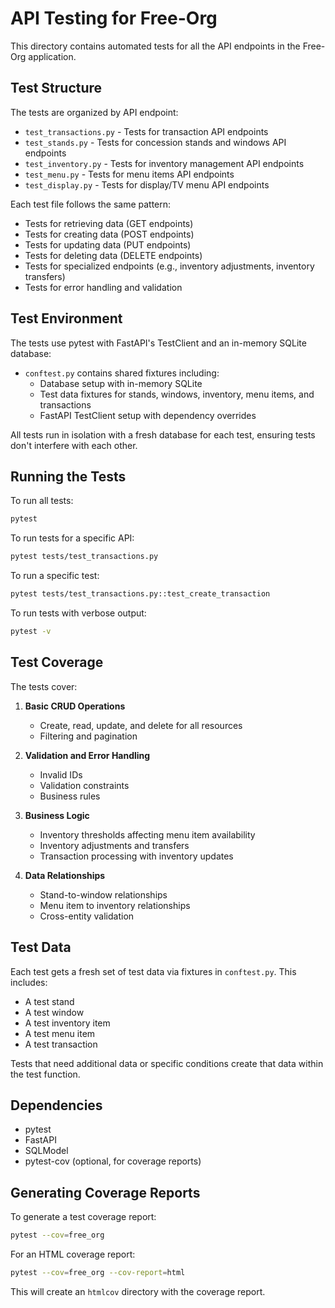 # API Testing for Free-Org

This directory contains automated tests for all the API endpoints in the Free-Org application.

## Test Structure

The tests are organized by API endpoint:

- `test_transactions.py` - Tests for transaction API endpoints
- `test_stands.py` - Tests for concession stands and windows API endpoints
- `test_inventory.py` - Tests for inventory management API endpoints
- `test_menu.py` - Tests for menu items API endpoints
- `test_display.py` - Tests for display/TV menu API endpoints

Each test file follows the same pattern:
- Tests for retrieving data (GET endpoints)
- Tests for creating data (POST endpoints)
- Tests for updating data (PUT endpoints)
- Tests for deleting data (DELETE endpoints)
- Tests for specialized endpoints (e.g., inventory adjustments, inventory transfers)
- Tests for error handling and validation

## Test Environment

The tests use pytest with FastAPI's TestClient and an in-memory SQLite database:

- `conftest.py` contains shared fixtures including:
  - Database setup with in-memory SQLite
  - Test data fixtures for stands, windows, inventory, menu items, and transactions
  - FastAPI TestClient setup with dependency overrides

All tests run in isolation with a fresh database for each test, ensuring tests don't interfere with each other.

## Running the Tests

To run all tests:

```bash
pytest
```

To run tests for a specific API:

```bash
pytest tests/test_transactions.py
```

To run a specific test:

```bash
pytest tests/test_transactions.py::test_create_transaction
```

To run tests with verbose output:

```bash
pytest -v
```

## Test Coverage

The tests cover:

1. **Basic CRUD Operations**
   - Create, read, update, and delete for all resources
   - Filtering and pagination

2. **Validation and Error Handling**
   - Invalid IDs
   - Validation constraints
   - Business rules

3. **Business Logic**
   - Inventory thresholds affecting menu item availability
   - Inventory adjustments and transfers
   - Transaction processing with inventory updates

4. **Data Relationships**
   - Stand-to-window relationships
   - Menu item to inventory relationships
   - Cross-entity validation

## Test Data

Each test gets a fresh set of test data via fixtures in `conftest.py`. This includes:

- A test stand
- A test window
- A test inventory item
- A test menu item
- A test transaction

Tests that need additional data or specific conditions create that data within the test function.

## Dependencies

- pytest
- FastAPI
- SQLModel
- pytest-cov (optional, for coverage reports)

## Generating Coverage Reports

To generate a test coverage report:

```bash
pytest --cov=free_org
```

For an HTML coverage report:

```bash
pytest --cov=free_org --cov-report=html
```

This will create an `htmlcov` directory with the coverage report.